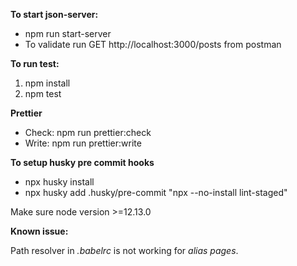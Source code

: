 **To start json-server:**

- npm run start-server
- To validate run GET http://localhost:3000/posts from postman

**To run test:** 

1. npm install 
2. npm test

**Prettier**
- Check: npm run prettier:check
- Write: npm run prettier:write

**To setup husky pre commit hooks**
- npx husky install
- npx husky add .husky/pre-commit "npx --no-install lint-staged"

Make sure node version >=12.13.0

**Known issue:**

Path resolver in _.babelrc_ is not working for _alias pages_.

